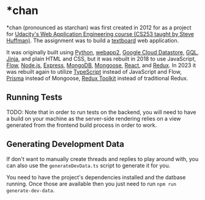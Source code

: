 # \*chan

\*chan (pronounced as starchan) was first created in 2012 for as a project for [Udacity's Web Application Engineering course (CS253 taught by Steve Huffman)](https://youtube.com/watch?v=CRYn30--PPk). The assignment was to build a [textboard](https://en.wikipedia.org/wiki/Textboard) web application.

It was originally built using [Python](https://python.org), [webapp2](https://cloud.google.com/appengine/docs/legacy/standard/python/tools/webapp2), [Google Cloud Datastore](https://cloud.google.com/datastore), [GQL](https://cloud.google.com/datastore/docs/reference/gql_reference), [Jinja](https://jinja.palletsprojects.com), and plain HTML and CSS, but it was rebuilt in 2018 to use JavaScript, [Flow](https://flow.org), [Node.js](https://nodejs.org), [Express](https://expressjs.com), [MongoDB](https://mongodb.com), [Mongoose](https://mongoosejs.com), [React](https://react.dev), and [Redux](https://redux.js.org). In 2023 it was rebuilt again to utilize [TypeScript](https://typescriptlang.org) instead of JavaScript and Flow, [Prisma](https://prisma.io) instead of Mongoose, [Redux Toolkit](https://redux-toolkit.js.org) instead of traditional Redux.

## Running Tests

TODO: Note that in order to run tests on the backend, you will need to have a build on your machine as the server-side rendering relies on a view generated from the frontend build process in order to work.

## Generating Development Data

If don't want to manually create threads and replies to play around with, you can also use the `generateDevData.ts` script to generate it for you.

You need to have the project's dependencies installed and the datbase running. Once those are available then you just need to run `npm run generate-dev-data`.

